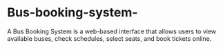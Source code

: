 # Bus-booking-system-
A Bus Booking System is a web-based interface that allows users to view available buses, check schedules, select seats, and book tickets online.
